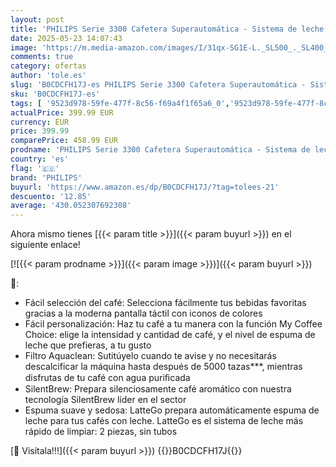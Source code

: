 ```yaml
---
layout: post
title: 'PHILIPS Serie 3300 Cafetera Superautomática - Sistema de leche LatteGo  6 tipos de cafe  pantalla táctil  SilentBrew  Molinillo Cerámico  filtro AquaClean  Cromo negro  EP3347/90 '
date: 2025-05-23 14:07:43
image: 'https://m.media-amazon.com/images/I/31qx-SG1E-L._SL500_._SL400_.jpg'
comments: true
category: ofertas
author: 'tole.es'
slug: 'B0CDCFH17J-es PHILIPS Serie 3300 Cafetera Superautomática - Sistema de...'
sku: 'B0CDCFH17J-es'
tags: [ '9523d978-59fe-477f-8c56-f69a4f1f65a6_0','9523d978-59fe-477f-8c56-f69a4f1f65a6_1201','Arborist Merchandising Root','Cafeteras automáticas','GLLevelVersuni','Hogar y cocina','Máquinas cafeteras','Self Service','Special Features Stores','Utensilios para café y té','cafe','cafetera','philips','🇪🇸', ]
actualPrice: 399.99 EUR
currency: EUR
price: 399.99
comparePrice: 458.99 EUR
prodname: 'PHILIPS Serie 3300 Cafetera Superautomática - Sistema de leche LatteGo  6 tipos de cafe  pantalla táctil  SilentBrew  Molinillo Cerámico  filtro AquaClean  Cromo negro  EP3347/90 '
country: 'es'
flag: '🇪🇸'
brand: 'PHILIPS'
buyurl: 'https://www.amazon.es/dp/B0CDCFH17J/?tag=tolees-21'
descuento: '12.85'
average: '430.052307692308'
---
```


Ahora mismo tienes [{{< param title >}}]({{< param buyurl >}}) en el siguiente enlace!

[![{{< param prodname >}}]({{< param image >}})]({{< param buyurl >}})

🔎:

- Fácil selección del café: Selecciona fácilmente tus bebidas favoritas gracias a la moderna pantalla táctil con iconos de colores
- Fácil personalización: Haz tu café a tu manera con la función My Coffee Choice: elige la intensidad y cantidad de café, y el nivel de espuma de leche que prefieras, a tu gusto
- Filtro Aquaclean: Sutitúyelo cuando te avise y no necesitarás descalcificar la máquina hasta después de 5000 tazas***, mientras disfrutas de tu café con agua puriﬁcada
- SilentBrew: Prepara silenciosamente café aromático con nuestra tecnología SilentBrew líder en el sector
- Espuma suave y sedosa: LatteGo prepara automáticamente espuma de leche para tus cafés con leche. LatteGo es el sistema de leche más rápido de limpiar: 2 piezas, sin tubos

[🛒 Visítala!!!]({{< param buyurl >}})
{{<world>}}B0CDCFH17J{{</world>}}
